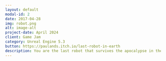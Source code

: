 ```yaml
---
layout: default
modal-id: 2
date: 2017-04-28
img: robot.png
alt: image-alt
project-date: April 2024
client: Game Jam
category: Unreal Engine 5.3
button: https://paulands.itch.io/last-robot-in-earth
description: You are the last robot that survives the apocalypse in the world, you find a little plant and you want to take it to a bunker before you "die" (by falling into the water, or dying in some way over which Chat has control). You pass obstacles but spectators can prevent you from reaching them with various commands.
---
```

